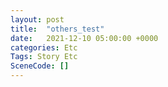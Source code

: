 ```yaml
---
layout: post
title:  "others_test"
date:   2021-12-10 05:00:00 +0000
categories: Etc
Tags: Story Etc
SceneCode: []
---
```

